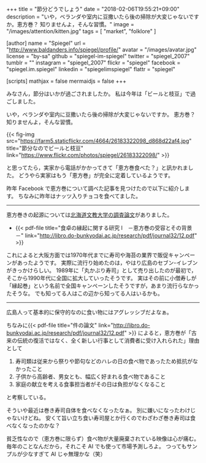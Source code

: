 +++
title = "節分どうでしょう"
date = "2018-02-06T19:55:21+09:00"
description = "いや，ベランダや室内に豆撒いたら後の掃除が大変じゃないですか。恵方巻？ 知りませんよ，そんな習慣。"
image = "/images/attention/kitten.jpg"
tags        = [ "market", "folklore" ]

[author]
  name      = "Spiegel"
  url       = "http://www.baldanders.info/spiegel/profile/"
  avatar    = "/images/avatar.jpg"
  license   = "by-sa"
  github    = "spiegel-im-spiegel"
  twitter   = "spiegel_2007"
  tumblr    = ""
  instagram = "spiegel_2007"
  flickr    = "spiegel"
  facebook  = "spiegel.im.spiegel"
  linkedin  = "spiegelimspiegel"
  flattr    = "spiegel"

[scripts]
  mathjax = false
  mermaidjs = false
+++

みなさん，節分はいかが過ごされましたか。
私は今年は「ビールと枝豆」で過ごしました。

いや，ベランダや室内に豆撒いたら後の掃除が大変じゃないですか。
恵方巻？ 知りませんよ，そんな習慣。

{{< fig-img src="https://farm5.staticflickr.com/4664/26183322098_d868d22af4.jpg" title="節分なのでビールと枝豆" link="https://www.flickr.com/photos/spiegel/26183322098/" >}}

と思ってたら，実家から電話がかかってきて「恵方巻食べた？」と訊かれました。
どうやら実家はもう「恵方巻」が完全に定着しているようです。

昨年 Facebook で恵方巻について調べた記事を見つけたので以下に紹介します。
ちなみに昨年はナッツ入りチョコを食べてました。

----

恵方巻きの起源については[北海道文教大学の調査論文](http://libro.do-bunkyodai.ac.jp/research/journal_32.html "研究紀要 第31号 - 北海道文教大学 鶴岡記念図書館")がありました。

- {{< pdf-file title="食卓の縁起に関する研究 I　－恵方巻の受容とその背景－" link="http://libro.do-bunkyodai.ac.jp/research/pdf/journal32/12.pdf" >}}

これによると大阪方面では1970年代までに寿司や海苔の業界で販促キャンペーンがあったようです。
実際に流行り始めたのは，やはり広島のセブン-イレブンがきっかけらしい。
1989年に「丸かぶり寿司」として売り出したのが最初で，そこから1990年代に全国に拡大していったそうです。
実はその前に小僧寿しが「縁起巻」という名前で全国キャンペーンしたそうですが，あまり流行らなかったそうな。
でも知ってる人はこの辺から知ってる人はいるかも。

----

広島人って基本的に保守的なのに食い物にはアグレッシブだよなぁ。

ちなみに{{< pdf-file title="件の論文" link="http://libro.do-bunkyodai.ac.jp/research/pdf/journal32/12.pdf" >}} によると，恵方巻が「古来の伝統の復活ではなく、全く新しい行事として消費者に受け入れられた」理由として

1. 寿司類は従来から祭りや節句などのハレの日の食べ物であったため抵抗がなかったこと
2. 子供から高齢者、男女とも、幅広く好まれる食べ物であること
3. 家庭の献立を考える食事担当者がその日は負担がなくなること

と考察している。

そういや最近は巻き寿司自体を食べなくなったなぁ。
別に嫌いになったわけじゃないけどね。
安くて旨い立ち食い寿司屋とか行くのでわざわざ巻き寿司は食べなくなったのかな？

貧乏性なので（恵方巻に限らず）食べ物が大量廃棄されている映像は心が痛む。
毎年のことなんだから，それこそ AI でも使って市場予測しろよ。
つってもサンプルが少なすぎて AI じゃ無理かな（笑）
